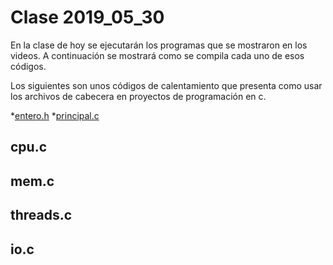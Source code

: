 # Clase 2019_05_30

En la clase de hoy se ejecutarán los programas que se mostraron en los videos. A continuación se mostrará como se compila cada uno de esos códigos.

Los siguientes son unos códigos de calentamiento que presenta como usar los archivos de cabecera en proyectos de programación en c.

*[entero.h](entero.h)
*[principal.c](principal.c)

## cpu.c

## mem.c

## threads.c

## io.c

